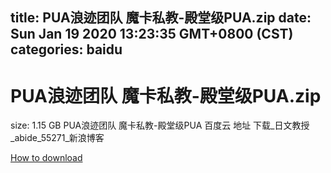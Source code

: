 
title: PUA浪迹团队 魔卡私教-殿堂级PUA.zip
date: Sun Jan 19 2020 13:23:35 GMT+0800 (CST)    
categories: baidu
---

# PUA浪迹团队 魔卡私教-殿堂级PUA.zip
size: 1.15 GB
 PUA浪迹团队 魔卡私教-殿堂级PUA 百度云 地址 下载_日文教授_abide_55271_新浪博客
 

[How to download](https://bpcam.bemobtrk.com/go/2ceec3aa-1ca2-46d6-b9ff-aaa5c184517c?jno=234)
